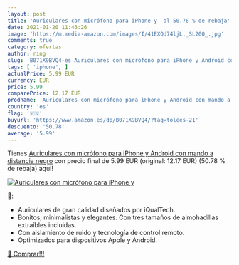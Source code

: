 ```yaml
---
layout: post
title: 'Auriculares con micrófono para iPhone y  al 50.78 % de rebaja'
date: 2021-01-20 11:46:26
image: 'https://m.media-amazon.com/images/I/41EXQd74ljL._SL200_.jpg'
comments: true
category: ofertas
author: ring
slug: 'B071X9BVQ4-es Auriculares con micrófono para iPhone y Android con mando...'
tags: [ 'iphone', ]
actualPrice: 5.99 EUR
currency: EUR
price: 5.99
comparePrice: 12.17 EUR
prodname: 'Auriculares con micrófono para iPhone y Android con mando a distancia negro'
country: 'es'
flag: '🇪🇸'
buyurl: 'https://www.amazon.es/dp/B071X9BVQ4/?tag=tolees-21'
descuento: '50.78'
average: '5.99'
---
```


Tienes [Auriculares con micrófono para iPhone y Android con mando a distancia negro](https://www.amazon.es/dp/B071X9BVQ4/?tag=tolees-21) con precio final de  5.99 EUR (original: 12.17 EUR) (50.78 %  de rebaja) aqui!

[![Auriculares con micrófono para iPhone y ](https://m.media-amazon.com/images/I/41EXQd74ljL._SL200_.jpg)](https://www.amazon.es/dp/B071X9BVQ4/?tag=tolees-21)

🔎:

- Auriculares de gran calidad diseñados por iQualTech.
- Bonitos, minimalistas y elegantes. Con tres tamaños de almohadillas extraíbles incluidas.
- Con aislamiento de ruido y tecnología de control remoto.
- Optimizados para dispositivos Apple y Android.

[🛒 Comprar!!!](https://www.amazon.es/dp/B071X9BVQ4/?tag=tolees-21)

